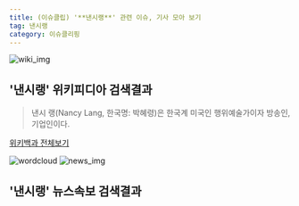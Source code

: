 ```yaml
---
title: (이슈클립) '**낸시랭**' 관련 이슈, 기사 모아 보기
tag: 낸시랭
category: 이슈클리핑
---
```

![wiki_img](https://user-images.githubusercontent.com/42597476/44503234-41136a80-a6d0-11e8-9071-6fc6418eafe4.png)
## **'**낸시랭**'** 위키피디아 검색결과
>낸시 랭(Nancy Lang, 한국명: 박혜령)은 한국계 미국인 행위예술가이자 방송인, 기업인이다.

<a href="https://ko.wikipedia.org/wiki/낸시랭" target="_blank">위키백과 전체보기</a>

![wordcloud](https://s3.ap-northeast-2.amazonaws.com/lyrics101-wordcloud/2018-10-04-1538632734.png)
![news_img](https://user-images.githubusercontent.com/42597476/44507050-1206f400-a6e4-11e8-8d98-7ffbfebb353f.png)
## **'**낸시랭**'** 뉴스속보 검색결과

